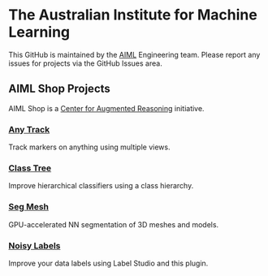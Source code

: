 The Australian Institute for Machine Learning
========================

This GitHub is maintained by the [AIML](https://www.adelaide.edu.au/aiml/) Engineering team. Please report any issues for projects via the GitHub Issues area.

## AIML Shop Projects

AIML Shop is a [Center for Augmented Reasoning](https://www.adelaide.edu.au/aiml/car) initiative.

### [Any Track](https://github.com/aiml-au/anytrack)

Track markers on anything using multiple views.

### [Class Tree](https://github.com/aiml-au/classtree)

Improve hierarchical classifiers using a class hierarchy.

### [Seg Mesh](https://github.com/aiml-au/segmesh)

GPU-accelerated NN segmentation of 3D meshes and models.

### [Noisy Labels](https://github.com/aiml-au/noisylabels)

Improve your data labels using Label Studio and this plugin.
